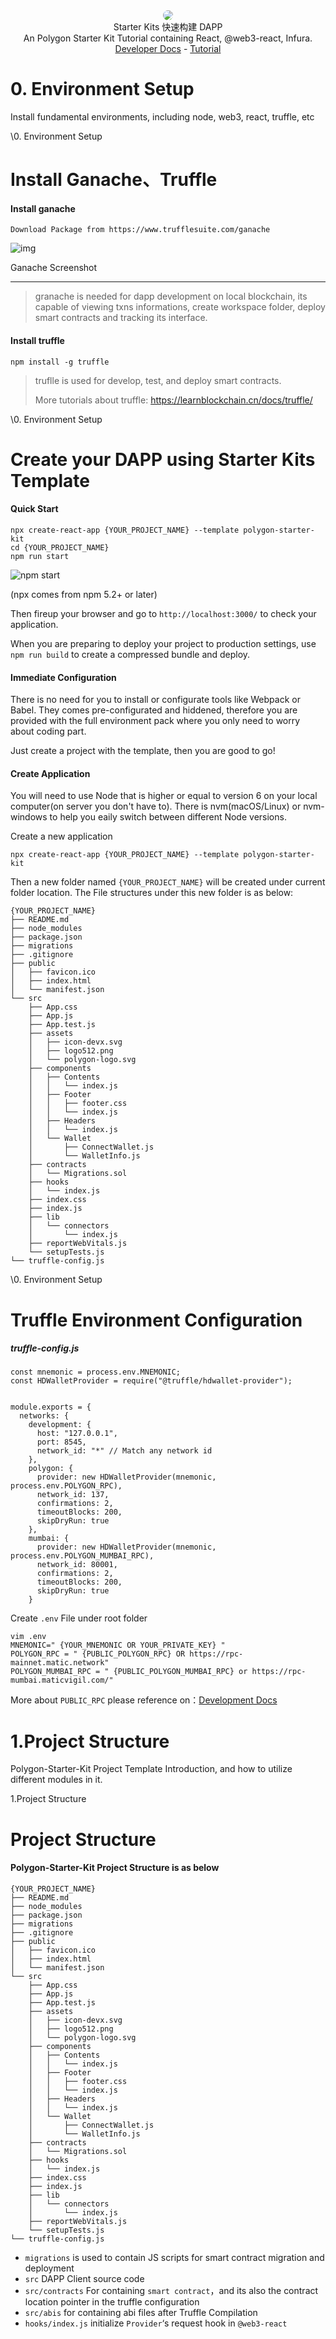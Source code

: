 <div align=center> 
<img src="https://avatars.githubusercontent.com/u/88427645?s=200&v=4" style="border-radius:10px">
</div>

<center> Starter Kits 快速构建 DAPP </center>

<center> An Polygon Starter Kit Tutorial containing React, @web3-react, Infura. </center>
<div align=center> <a href="https://docs.matic.network/docs/develop/getting-started"> Developer Docs</a> - <a href="https://polygon-tutorial.soildstake.net"> Tutorial </a></div> 

# 0. Environment Setup

Install fundamental environments, including node, web3, react, truffle, etc

\0. Environment Setup

# Install Ganache、Truffle

#### Install ganache

```javascripts
Download Package from https://www.trufflesuite.com/ganache
```

![img](https://www.trufflesuite.com/img/ganache-window.png)

Ganache Screenshot

------

> granache is needed for dapp development on local blockchain, its capable of viewing txns informations, create workspace folder, deploy smart contracts and tracking its interface.

#### Install truffle

```javascripts
npm install -g truffle 
```

> truflle is used for develop, test, and deploy smart contracts.
>
> More tutorials about truffle: https://learnblockchain.cn/docs/truffle/

\0. Environment Setup

# Create your DAPP using Starter Kits Template

#### Quick Start

```javascripts
npx create-react-app {YOUR_PROJECT_NAME} --template polygon-starter-kit
cd {YOUR_PROJECT_NAME}
npm run start 
```

![npm start](https://cdn.rawgit.com/facebook/create-react-app/27b42ac/screencast.svg)

(npx comes from npm 5.2+ or later)

Then fireup your browser and go to `http://localhost:3000/` to check your application.

When you are preparing to deploy your project to production settings, use `npm run build` to create a compressed bundle and deploy.

#### Immediate Configuration

There is no need for you to install or configurate tools like Webpack or Babel. They comes pre-configurated and hiddened, therefore you are provided with the full environment pack where you only need to worry about coding part.

Just create a project with the template, then you are good to go!

#### Create Application

You will need to use Node that is higher or equal to version 6 on your local computer(on server you don't have to). There is nvm(macOS/Linux) or nvm-windows to help you eaily switch between different Node versions.

Create a new application

```javascripts
npx create-react-app {YOUR_PROJECT_NAME} --template polygon-starter-kit
```

Then a new folder named `{YOUR_PROJECT_NAME}` will be created under current folder location. The File structures under this new folder is as below:

```javascripts
{YOUR_PROJECT_NAME}
├── README.md
├── node_modules
├── package.json
├── migrations 
├── .gitignore
├── public
│   ├── favicon.ico
│   ├── index.html
│   └── manifest.json
└── src
	├── App.css
	├── App.js
	├── App.test.js
	├── assets
	│   ├── icon-devx.svg
	│   ├── logo512.png
	│   └── polygon-logo.svg
	├── components
	│   ├── Contents
	│   │   └── index.js
	│   ├── Footer
	│   │   ├── footer.css
	│   │   └── index.js
	│   ├── Headers
	│   │   └── index.js
	│   └── Wallet
	│       ├── ConnectWallet.js
	│       └── WalletInfo.js
	├── contracts
	│   └── Migrations.sol
	├── hooks
	│   └── index.js
	├── index.css
	├── index.js
	├── lib
	│   └── connectors
	│       └── index.js
	├── reportWebVitals.js
	└── setupTests.js
└── truffle-config.js
```

\0. Environment Setup

# Truffle Environment Configuration

##### truffle-config.js  

```javascripts
const mnemonic = process.env.MNEMONIC;
const HDWalletProvider = require("@truffle/hdwallet-provider");


module.exports = {
  networks: {
    development: {
      host: "127.0.0.1",
      port: 8545,     
      network_id: "*" // Match any network id
    },
    polygon: {
      provider: new HDWalletProvider(mnemonic, process.env.POLYGON_RPC),
      network_id: 137,
      confirmations: 2,
      timeoutBlocks: 200,
      skipDryRun: true
    },
    mumbai: {
      provider: new HDWalletProvider(mnemonic, process.env.POLYGON_MUMBAI_RPC),
      network_id: 80001,
      confirmations: 2,
      timeoutBlocks: 200,
      skipDryRun: true
    }
```

Create `.env` File under root folder

```
vim .env
MNEMONIC=" {YOUR_MNEMONIC OR YOUR_PRIVATE_KEY} "
POLYGON_RPC = " {PUBLIC_POLYGON_RPC} OR https://rpc-mainnet.matic.network"
POLYGON_MUMBAI_RPC = " {PUBLIC_POLYGON_MUMBAI_RPC} or https://rpc-mumbai.maticvigil.com/"
```

More about `PUBLIC_RPC` please reference on：[Development Docs](https://docs.matic.network/docs/develop/network-details/network)

# 1.Project Structure

Polygon-Starter-Kit Project Template Introduction, and how to utilize different modules in it.

1.Project Structure

# Project Structure

#### Polygon-Starter-Kit Project Structure is as below

```javascripts
{YOUR_PROJECT_NAME}
├── README.md
├── node_modules
├── package.json
├── migrations 
├── .gitignore
├── public
│   ├── favicon.ico
│   ├── index.html
│   └── manifest.json
└── src
	├── App.css
	├── App.js
	├── App.test.js
	├── assets
	│   ├── icon-devx.svg
	│   ├── logo512.png
	│   └── polygon-logo.svg
	├── components
	│   ├── Contents
	│   │   └── index.js
	│   ├── Footer
	│   │   ├── footer.css
	│   │   └── index.js
	│   ├── Headers
	│   │   └── index.js
	│   └── Wallet
	│       ├── ConnectWallet.js
	│       └── WalletInfo.js
	├── contracts
	│   └── Migrations.sol
	├── hooks
	│   └── index.js
	├── index.css
	├── index.js
	├── lib
	│   └── connectors
	│       └── index.js
	├── reportWebVitals.js
	└── setupTests.js
└── truffle-config.js
```

- `migrations` is used to contain JS scripts for smart contract migration and deployment
- `src` DAPP Client source code
- `src/contracts` For containing `smart contract`，and its also the contract location pointer in the truffle configuration
- `src/abis` for containing abi files after Truffle Compilation
- `hooks/index.js` initialize `Provider`‘s request hook in `@web3-react`
